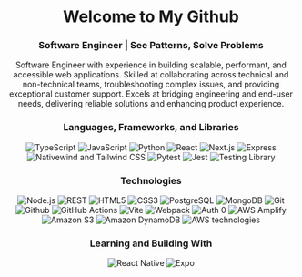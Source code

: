 <h1 align="center"> Welcome to My Github </h1>
<h3 align="center"> Software Engineer | See Patterns, Solve Problems</h3>
<div align="center">
  <p>
   Software Engineer with experience in building scalable, performant, and accessible web applications. Skilled at collaborating across technical and non-technical teams, troubleshooting complex issues, and providing exceptional customer support. Excels at bridging engineering and end-user needs, delivering reliable solutions and enhancing product experience.
  </p>
</div>

<h3 align="center"> Languages, Frameworks, and Libraries </h3>
<div align="center">
  <img src="https://a11ybadges.com/badge?logo=typescript" alt="TypeScript" />
  <img src="https://a11ybadges.com/badge?logo=javascript" alt="JavaScript" />
  <img src="https://a11ybadges.com/badge?logo=python" alt="Python" />
  <img src="https://a11ybadges.com/badge?logo=react" alt="React" />
  <img src="https://a11ybadges.com/badge?logo=nextdotjs" alt="Next.js" />
  <img src="https://a11ybadges.com/badge?logo=express" alt="Express" />
  <img src="https://a11ybadges.com/badge?logo=tailwindcss" alt="Nativewind and Tailwind CSS" />
  <img src="https://a11ybadges.com/badge?logo=pytest" alt="Pytest" />
  <img src="https://a11ybadges.com/badge?logo=jest" alt="Jest" />
  <img src="https://a11ybadges.com/badge?logo=testinglibrary" alt="Testing Library" />
</div>



<h3 align="center"> Technologies </h3>
<div align="center">
  <img src="https://a11ybadges.com/badge?logo=nodedotjs" alt="Node.js" />
  <img src="https://a11ybadges.com/badge?text=REST" alt="REST" />
  <img src="https://a11ybadges.com/badge?logo=html5" alt="HTML5" />
  <img src="https://a11ybadges.com/badge?logo=css3" alt="CSS3" />
  <img src="https://a11ybadges.com/badge?logo=postgresql" alt="PostgreSQL" />
  <img src="https://a11ybadges.com/badge?logo=mongodb" alt="MongoDB" />
  <img src="https://a11ybadges.com/badge?logo=git" alt="Git" />
  <img src="https://a11ybadges.com/badge?logo=github" alt="Github" />
  <img src="https://a11ybadges.com/badge?logo=githubactions" alt="GitHub Actions" />
  <img src="https://a11ybadges.com/badge?logo=vite" alt="Vite" />
  <img src="https://a11ybadges.com/badge?logo=webpack" alt="Webpack" />
  <img src="https://a11ybadges.com/badge?logo=auth0" alt="Auth 0" />
  <img src="https://a11ybadges.com/badge?logo=awsamplify" alt="AWS Amplify" />
  <img src="https://a11ybadges.com/badge?logo=amazons3" alt="Amazon S3" />
  <img src="https://a11ybadges.com/badge?logo=amazondynamodb " alt="Amazon DynamoDB" />
  <img src="https://a11ybadges.com/badge?logo=amazonaws" alt="AWS technologies" />
</div>

<h3 align="center"> Learning and Building With </h3>
<div align="center">
  <img src="https://img.shields.io/badge/React_Native-20232A?style=for-the-badge&logo=react&logoColor=61DAFB" alt="React Native" />
  <img src="https://img.shields.io/badge/Expo-1B1F23?style=for-the-badge&logo=expo&logoColor=white" alt="Expo" />
</div>



<!---
nickmasonswe/nickmasonswe is a ✨ special ✨ repository because its `README.md` (this file) appears on your GitHub profile.
You can click the Preview link to take a look at your changes.
--->
